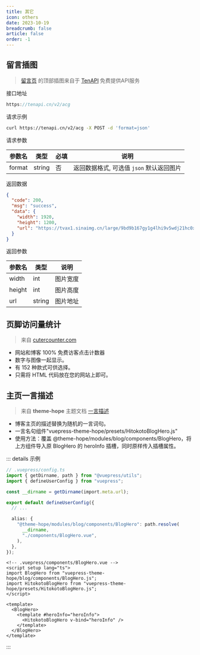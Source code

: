 ```yaml
---
title: 其它
icon: others
date: 2023-10-19
breadcrumb: false
article: false
order: -1
---
```


## 留言插图
> [留言页](/social/guestbook) 的顶部插图来自于 [TenAPI](https://docs.tenapi.cn/) 免费提供API服务

接口地址

```js
https://tenapi.cn/v2/acg
```

请求示例

```sh
curl https://tenapi.cn/v2/acg -X POST -d 'format=json'
```

请求参数

| 参数名    | 类型     | 必填   | 说明                        |
| ------ | ------ | ---- | ------------------------- |
| format | string | 否    | 返回数据格式, 可选值 `json` 默认返回图片 |

返回数据

```json
{
  "code": 200,
  "msg": "success",
  "data": {
    "width": 1920,
    "height": 1200,
    "url": "https://tvax1.sinaimg.cn/large/9bd9b167gy1g4lhi9v5wdj21hc0xcamc.jpg"
  }
}
```

返回参数

| 参数名    | 类型     | 说明   |
| ------ | ------ | ---- |
| width  | int    | 图片宽度 |
| height | int    | 图片高度 |
| url    | string | 图片地址 |


## 页脚访问量统计

> 来自 [cutercounter.com](https://www.cutercounter.com/)

- 网站和博客 100% 免费访客点击计数器
- 数字与图像一起显示。
- 有 152 种款式可供选择。
- 只需将 HTML 代码放在您的网站上即可。

## 主页一言描述

> 来自 **theme-hope** 主题文档 [一言描述](https://theme-hope.vuejs.press/zh/guide/advanced/presets.html#%E4%B8%80%E8%A8%80%E6%8F%8F%E8%BF%B0)

- 博客主页的描述替换为随机的一言词句。
- 一言名句组件"vuepress-theme-hope/presets/HitokotoBlogHero.js"
- 使用方法：覆盖 @theme-hope/modules/blog/components/BlogHero，将上方组件导入原 BlogHero 的 heroInfo 插槽，同时原样传入插槽属性。

::: details 示例

```ts
// .vuepress/config.ts
import { getDirname, path } from "@vuepress/utils";
import { defineUserConfig } from "vuepress";

const __dirname = getDirname(import.meta.url);

export default defineUserConfig({
  // ...

  alias: {
    "@theme-hope/modules/blog/components/BlogHero": path.resolve(
      __dirname,
      "./components/BlogHero.vue",
    ),
  },
});
```
```vue
<!-- .vuepress/components/BlogHero.vue -->
<script setup lang="ts">
import BlogHero from "vuepress-theme-hope/blog/components/BlogHero.js";
import HitokotoBlogHero from "vuepress-theme-hope/presets/HitokotoBlogHero.js";
</script>

<template>
  <BlogHero>
    <template #heroInfo="heroInfo">
      <HitokotoBlogHero v-bind="heroInfo" />
    </template>
  </BlogHero>
</template>
```
:::